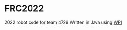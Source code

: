 # FRC2022
2022 robot code for team 4729
Written in Java using [WPI](https://docs.wpilib.org/en/stable/)
